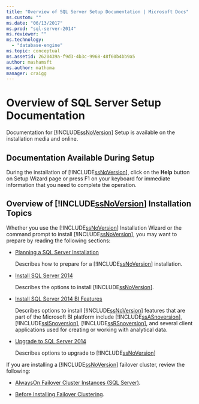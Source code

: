 ```yaml
---
title: "Overview of SQL Server Setup Documentation | Microsoft Docs"
ms.custom: ""
ms.date: "06/13/2017"
ms.prod: "sql-server-2014"
ms.reviewer: ""
ms.technology: 
  - "database-engine"
ms.topic: conceptual
ms.assetid: 2620439a-f9d3-4b3c-9968-48f60b4bb9a5
author: mashamsft
ms.author: mathoma
manager: craigg
---
```

# Overview of SQL Server Setup Documentation
  Documentation for [!INCLUDE[ssNoVersion](../../includes/ssnoversion-md.md)] Setup is available on the installation media and online.  
  
## Documentation Available During Setup  
 During the installation of [!INCLUDE[ssNoVersion](../../includes/ssnoversion-md.md)], click on the **Help** button on Setup Wizard page or press F1 on your keyboard for immediate information that you need to complete the operation.  
  
## Overview of [!INCLUDE[ssNoVersion](../../includes/ssnoversion-md.md)] Installation Topics  
 Whether you use the [!INCLUDE[ssNoVersion](../../includes/ssnoversion-md.md)] Installation Wizard or the command prompt to install [!INCLUDE[ssNoVersion](../../includes/ssnoversion-md.md)], you may want to prepare by reading the following sections:  
  
-   [Planning a SQL Server Installation](../../../2014/sql-server/install/planning-a-sql-server-installation.md)  
  
     Describes how to prepare for a [!INCLUDE[ssNoVersion](../../includes/ssnoversion-md.md)] installation.  
  
-   [Install SQL Server 2014](../../database-engine/install-windows/install-sql-server.md)  
  
     Describes the options to install [!INCLUDE[ssNoVersion](../../includes/ssnoversion-md.md)].  
  
-   [Install SQL Server 2014 BI Features](install-sql-server-business-intelligence-features.md)  
  
     Describes options to install [!INCLUDE[ssNoVersion](../../includes/ssnoversion-md.md)] features that are part of the Microsoft BI platform include [!INCLUDE[ssASnoversion](../../includes/ssasnoversion-md.md)], [!INCLUDE[ssISnoversion](../../includes/ssisnoversion-md.md)], [!INCLUDE[ssRSnoversion](../../includes/ssrsnoversion-md.md)], and several client applications used for creating or working with analytical data.  
  
-   [Upgrade to SQL Server 2014](../../database-engine/install-windows/upgrade-sql-server.md)  
  
     Describes options to upgrade to [!INCLUDE[ssNoVersion](../../includes/ssnoversion-md.md)]  
  
 If you are installing a [!INCLUDE[ssNoVersion](../../includes/ssnoversion-md.md)] failover cluster, review the following:  
  
-   [AlwaysOn Failover Cluster Instances (SQL Server)](../failover-clusters/windows/always-on-failover-cluster-instances-sql-server.md).  
  
-   [Before Installing Failover Clustering](../failover-clusters/install/before-installing-failover-clustering.md).  
  
  
